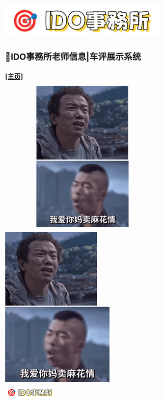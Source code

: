![logo](img/logo.png)

# __🏣IDO事務所老师信息|车评展示系统__ 
## __[[主页]](https://idosws.github.io/)__     

<div align="center">
  <img src="img/zheshiaiqing.gif" alt="爱情" width="300">
</div>

<div align="center">
  <img src="img/ainimamaipi.gif" alt="爱锤子" width="300">
</div>

![爱情](img/zheshiaiqing.gif)
![爱锤子](img/ainimamaipi.gif)





![logo](img/logo-small.png)
